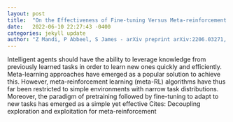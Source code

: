 ```yaml
---
layout: post
title:  "On the Effectiveness of Fine-tuning Versus Meta-reinforcement Learning"
date:   2022-06-10 22:27:43 -0400
categories: jekyll update
author: "Z Mandi, P Abbeel, S James - arXiv preprint arXiv:2206.03271, 2022"
---
```

Intelligent agents should have the ability to leverage knowledge from previously learned tasks in order to learn new ones quickly and efficiently. Meta-learning approaches have emerged as a popular solution to achieve this. However, meta-reinforcement learning (meta-RL) algorithms have thus far been restricted to simple environments with narrow task distributions. Moreover, the paradigm of pretraining followed by fine-tuning to adapt to new tasks has emerged as a simple yet effective 
Cites: Decoupling exploration and exploitation for meta-reinforcement